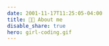 ```yaml
---
date: 2001-11-17T11:25:05-04:00
title: 👩‍💻 About me
disable_share: true
hero: girl-coding.gif
---
```

